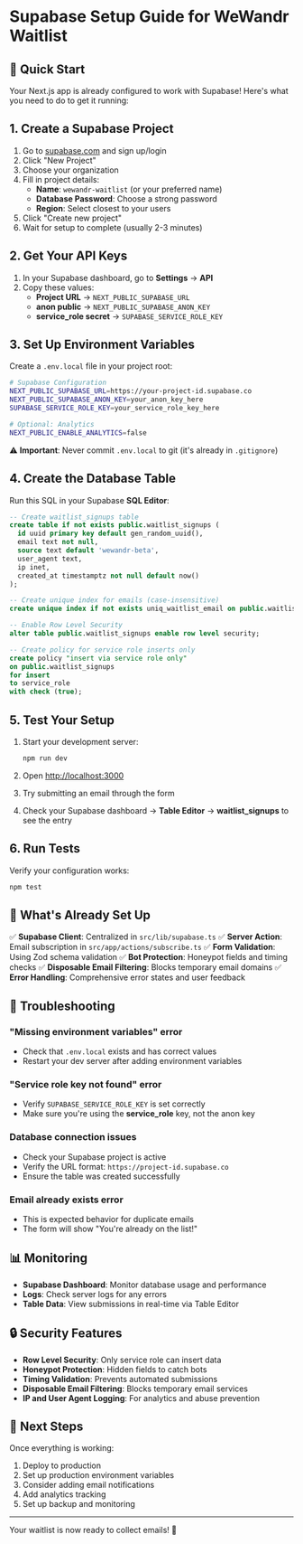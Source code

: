 # Supabase Setup Guide for WeWandr Waitlist

## 🚀 Quick Start

Your Next.js app is already configured to work with Supabase! Here's what you need to do to get it running:

## 1. Create a Supabase Project

1. Go to [supabase.com](https://supabase.com) and sign up/login
2. Click "New Project"
3. Choose your organization
4. Fill in project details:
   - **Name**: `wewandr-waitlist` (or your preferred name)
   - **Database Password**: Choose a strong password
   - **Region**: Select closest to your users
5. Click "Create new project"
6. Wait for setup to complete (usually 2-3 minutes)

## 2. Get Your API Keys

1. In your Supabase dashboard, go to **Settings** → **API**
2. Copy these values:
   - **Project URL** → `NEXT_PUBLIC_SUPABASE_URL`
   - **anon public** → `NEXT_PUBLIC_SUPABASE_ANON_KEY`
   - **service_role secret** → `SUPABASE_SERVICE_ROLE_KEY`

## 3. Set Up Environment Variables

Create a `.env.local` file in your project root:

```bash
# Supabase Configuration
NEXT_PUBLIC_SUPABASE_URL=https://your-project-id.supabase.co
NEXT_PUBLIC_SUPABASE_ANON_KEY=your_anon_key_here
SUPABASE_SERVICE_ROLE_KEY=your_service_role_key_here

# Optional: Analytics
NEXT_PUBLIC_ENABLE_ANALYTICS=false
```

⚠️ **Important**: Never commit `.env.local` to git (it's already in `.gitignore`)

## 4. Create the Database Table

Run this SQL in your Supabase **SQL Editor**:

```sql
-- Create waitlist_signups table
create table if not exists public.waitlist_signups (
  id uuid primary key default gen_random_uuid(),
  email text not null,
  source text default 'wewandr-beta',
  user_agent text,
  ip inet,
  created_at timestamptz not null default now()
);

-- Create unique index for emails (case-insensitive)
create unique index if not exists uniq_waitlist_email on public.waitlist_signups ((lower(email)));

-- Enable Row Level Security
alter table public.waitlist_signups enable row level security;

-- Create policy for service role inserts only
create policy "insert via service role only"
on public.waitlist_signups
for insert
to service_role
with check (true);
```

## 5. Test Your Setup

1. Start your development server:

   ```bash
   npm run dev
   ```

2. Open [http://localhost:3000](http://localhost:3000)

3. Try submitting an email through the form

4. Check your Supabase dashboard → **Table Editor** → **waitlist_signups** to see the entry

## 6. Run Tests

Verify your configuration works:

```bash
npm test
```

## 🔧 What's Already Set Up

✅ **Supabase Client**: Centralized in `src/lib/supabase.ts`
✅ **Server Action**: Email subscription in `src/app/actions/subscribe.ts`
✅ **Form Validation**: Using Zod schema validation
✅ **Bot Protection**: Honeypot fields and timing checks
✅ **Disposable Email Filtering**: Blocks temporary email domains
✅ **Error Handling**: Comprehensive error states and user feedback

## 🚨 Troubleshooting

### "Missing environment variables" error

- Check that `.env.local` exists and has correct values
- Restart your dev server after adding environment variables

### "Service role key not found" error

- Verify `SUPABASE_SERVICE_ROLE_KEY` is set correctly
- Make sure you're using the **service_role** key, not the anon key

### Database connection issues

- Check your Supabase project is active
- Verify the URL format: `https://project-id.supabase.co`
- Ensure the table was created successfully

### Email already exists error

- This is expected behavior for duplicate emails
- The form will show "You're already on the list!"

## 📊 Monitoring

- **Supabase Dashboard**: Monitor database usage and performance
- **Logs**: Check server logs for any errors
- **Table Data**: View submissions in real-time via Table Editor

## 🔒 Security Features

- **Row Level Security**: Only service role can insert data
- **Honeypot Protection**: Hidden fields to catch bots
- **Timing Validation**: Prevents automated submissions
- **Disposable Email Filtering**: Blocks temporary email services
- **IP and User Agent Logging**: For analytics and abuse prevention

## 🎯 Next Steps

Once everything is working:

1. Deploy to production
2. Set up production environment variables
3. Consider adding email notifications
4. Add analytics tracking
5. Set up backup and monitoring

---

Your waitlist is now ready to collect emails! 🎉
